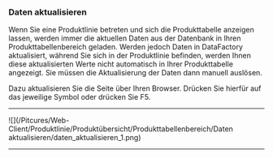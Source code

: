 ### Daten aktualisieren

Wenn Sie eine Produktlinie betreten und sich die Produkttabelle anzeigen lassen, werden immer die aktuellen Daten aus der Datenbank in Ihren Produkttabellenbereich geladen. Werden jedoch Daten in DataFactory aktualisiert, während Sie sich in der Produktlinie befinden, werden Ihnen diese aktualisierten Werte nicht automatisch in Ihrer Produkttabelle angezeigt. Sie müssen die Aktualisierung der Daten dann manuell auslösen.

Dazu aktualisieren Sie die Seite über Ihren Browser. Drücken Sie hierfür auf das jeweilige Symbol oder drücken Sie F5.

---
![](/Pitcures/Web-Client/Produktlinie/Produktübersicht/Produkttabellenbereich/Daten aktualisieren/daten_aktualisieren_1.png)

---


